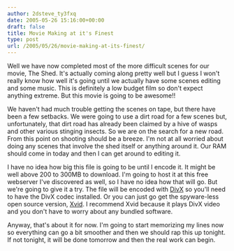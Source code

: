 ```yaml
---
author: 2dsteve_ty3fxq
date: 2005-05-26 15:16:00+00:00
draft: false
title: Movie Making at it's Finest
type: post
url: /2005/05/26/movie-making-at-its-finest/
---
```


Well we have now completed most of the more difficult scenes for our movie, The Shed. It's actually coming along pretty well but I guess I won't really know how well it's going until we actually have some scenes editing and some music. This is definitely a low budget film so don't expect anything extreme. But this movie is going to be awesome!!

We haven't had much trouble getting the scenes on tape, but there have been a few setbacks. We were going to use a dirt road for a few scenes but, unfortunately, that dirt road has already been claimed by a hive of wasps and other various stinging insects. So we are on the search for a new road. From this point on shooting should be a breeze. I'm not at all worried about doing any scenes that involve the shed itself or anything around it. Our RAM should come in today and then I can get around to editing it.

I have no idea how big this file is going to be until I encode it. It might be well above 200 to 300MB to download. I'm going to host it at this free webserver I've discovered as well, so I have no idea how that will go. But we're going to give it a try. The file will be encoded with [DivX](http://www.divx.com) so you'll need to have the DivX codec installed. Or you can just go get the spyware-less open source version, [Xvid](http://www.xvid.org/). I recommend Xvid because it plays DivX video and you don't have to worry about any bundled software.

Anyway, that's about it for now. I'm going to start memorizing my lines now so everything can go a bit smoother and then we should rap this up tonight. If not tonight, it will be done tomorrow and then the real work can begin.
